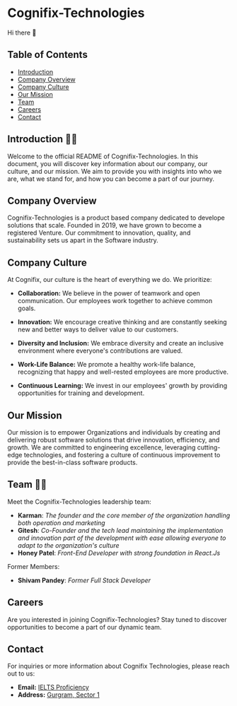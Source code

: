 # **Cognifix-Technologies**
Hi there 👋

## Table of Contents

- [Introduction](#introduction)
- [Company Overview](#company-overview)
- [Company Culture](#company-culture)
- [Our Mission](#our-mission)
- [Team](#team)
- [Careers](#careers)
- [Contact](#contact)

## Introduction 🙋‍♀️

Welcome to the official README of Cognifix-Technologies. In this document, you will discover key information about our company, our culture, and our mission. We aim to provide you with insights into who we are, what we stand for, and how you can become a part of our journey.

## Company Overview

Cognifix-Technologies is a product based company dedicated to develope solutions that scale. Founded in 2019, we have grown to become a registered Venture. Our commitment to innovation, quality, and sustainability sets us apart in the Software industry.

## Company Culture

At Cognifix, our culture is the heart of everything we do. We prioritize:

- **Collaboration:** We believe in the power of teamwork and open communication. Our employees work together to achieve common goals.

- **Innovation:** We encourage creative thinking and are constantly seeking new and better ways to deliver value to our customers.

- **Diversity and Inclusion:** We embrace diversity and create an inclusive environment where everyone's contributions are valued.

- **Work-Life Balance:** We promote a healthy work-life balance, recognizing that happy and well-rested employees are more productive.

- **Continuous Learning:** We invest in our employees' growth by providing opportunities for training and development.

## Our Mission

Our mission is to empower Organizations and individuals by creating and delivering robust software solutions that drive innovation, efficiency, and growth. We are committed to engineering excellence, leveraging cutting-edge technologies, and fostering a culture of continuous improvement to provide the best-in-class software products.

## Team 👩‍💻 

Meet the Cognifix-Technologies leadership team:

- __Karman__: *The founder and the core member of the organization handling both operation and marketing*
- __Gitesh__: *Co-Founder and the tech lead maintaining the implementation and innovation part of the development with ease allowing everyone to adapt to the organization's culture*
- __Honey Patel__: *Front-End Developer with strong foundation in React.Js*

 Former Members:
- __Shivam Pandey__: *Former Full Stack Developer*

## Careers

Are you interested in joining Cognifix-Technologies? Stay tuned to discover opportunities to become a part of our dynamic team.

## Contact

For inquiries or more information about Cognifix Technologies, please reach out to us:

- **Email:** [IELTS Proficiency](support@ieltsproficiency.com)
- **Address:** [Gurgram, Sector 1](https://www.google.com/maps?q=company+address)


